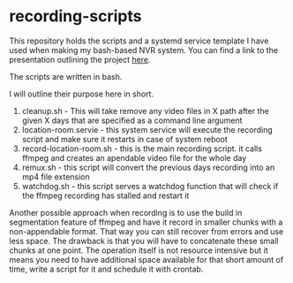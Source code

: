 # recording-scripts
This repository holds the scripts and a systemd service template I have used when making my bash-based NVR system. You can find a link to the presentation 
outlining the project [here](https://bit.ly/3n8DRRl).

The scripts are written in bash.

I will outline their purpose here in short.

 1. cleanup.sh - This will take remove any video files in X path after the given X days that are specified as a command line argument
 2. location-room.servie - this system service will execute the recording script and make sure it restarts in case of system reboot
 3. record-location-room.sh - this is the main recording script. it calls ffmpeg and creates an apendable video file for the whole day
 4. remux.sh - this script will convert the previous days recording into an mp4 file extension
 5. watchdog.sh - this script serves a watchdog function that will check if the ffmpeg recording has stalled and restart it

Another possible approach when recording is to use the build in segmentation feature of ffmpeg and have it record in smaller chunks with
a non-appendable format. That way you can still recover from errors and use less space. The drawback is that you will have to concatenate
these small chunks at one point. The operation itself is not resource intensive but it means you need to have additional space available
for that short amount of time, write a script for it and schedule it with crontab.
